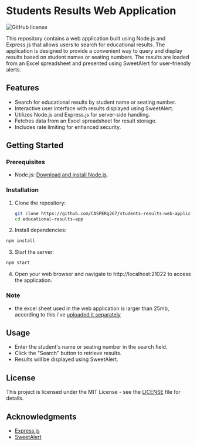 # Students Results Web Application

![GitHub license](https://img.shields.io/badge/license-MIT-blue.svg)

This repository contains a web application built using Node.js and Express.js that allows users to search for educational results. The application is designed to provide a convenient way to query and display results based on student names or seating numbers. The results are loaded from an Excel spreadsheet and presented using SweetAlert for user-friendly alerts.

## Features

- Search for educational results by student name or seating number.
- Interactive user interface with results displayed using SweetAlert.
- Utilizes Node.js and Express.js for server-side handling.
- Fetches data from an Excel spreadsheet for result storage.
- Includes rate limiting for enhanced security.

## Getting Started

### Prerequisites

- Node.js: [Download and install Node.js](https://nodejs.org/).

### Installation

1. Clone the repository:

   ```bash
   git clone https://github.com/CASPERg267/students-results-web-application.git
   cd educational-results-app
2. Install dependencies:
```bash
npm install
```
3. Start the server:
```bash
npm start
```
4. Open your web browser and navigate to http://localhost:21022 to access the application.


### Note

 - the excel sheet used in the web application is larger than 25mb, according to this i've [uploaded it separately](https://i.variable-hosting.com/4Pqz.xlsx)
## Usage

- Enter the student's name or seating number in the search field.
- Click the "Search" button to retrieve results.
- Results will be displayed using SweetAlert.

## License

This project is licensed under the MIT License - see the [LICENSE](LICENSE) file for details.

## Acknowledgments

- [Express.js](https://expressjs.com/)
- [SweetAlert](https://sweetalert2.github.io/)
